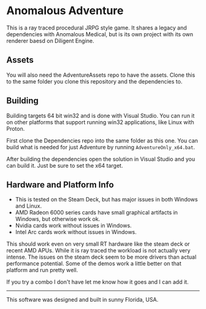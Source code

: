 # Anomalous Adventure
This is a ray traced procedural JRPG style game. It shares a legacy and dependencies with Anomalous Medical, but is its own project with its own renderer baesd on Diligent Engine.

## Assets
You will also need the AdventureAssets repo to have the assets. Clone this to the same folder you clone this repository and the dependencies to. 

## Building
Building targets 64 bit win32 and is done with Visual Studio. You can run it on other platforms that support running win32 applications, like Linux with Proton.

First clone the Dependencies repo into the same folder as this one. You can build what is needed for just Adventure by running `AdventureOnly_x64.bat`.

After building the dependencies open the solution in Visual Studio and you can build it. Just be sure to set the x64 target.

## Hardware and Platform Info
 * This is tested on the Steam Deck, but has major issues in both Windows and Linux.
 * AMD Radeon 6000 series cards have small graphical artifacts in Windows, but otherwise work ok.
 * Nvidia cards work without issues in Windows.
 * Intel Arc cards work without issues in Windows.

This should work even on very small RT hardware like the steam deck or recent AMD APUs. While it is ray traced the workload is not actually very intense. The issues on the steam deck seem to be more drivers than actual performance potential. Some of the demos work a little better on that platform and run pretty well.

If you try a combo I don't have let me know how it goes and I can add it.

----------------------------------------------------------

This software was designed and built in sunny Florida, USA.